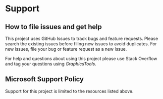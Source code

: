 # Support

## How to file issues and get help

This project uses GitHub Issues to track bugs and feature requests. Please search the existing issues before filing new issues to avoid duplicates. For new issues, file your bug or feature request as a new Issue.

For help and questions about using this project please use Stack Overflow and tag your questions using _GraphicsTools_.

## Microsoft Support Policy

Support for this project is limited to the resources listed above.